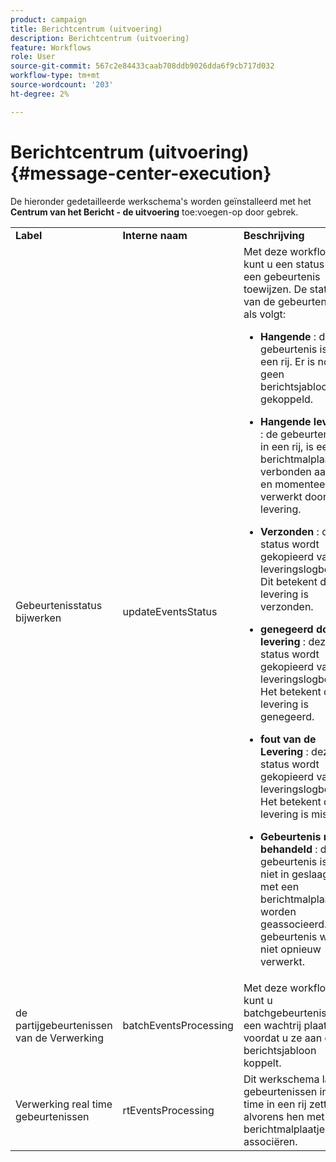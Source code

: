 ```yaml
---
product: campaign
title: Berichtcentrum (uitvoering)
description: Berichtcentrum (uitvoering)
feature: Workflows
role: User
source-git-commit: 567c2e84433caab708ddb9026dda6f9cb717d032
workflow-type: tm+mt
source-wordcount: '203'
ht-degree: 2%

---
```



# Berichtcentrum (uitvoering){#message-center-execution}

De hieronder gedetailleerde werkschema&#39;s worden geïnstalleerd met het **Centrum van het Bericht - de uitvoering** toe:voegen-op door gebrek.

<table> 
 <tbody> 
  <tr> 
   <td> <strong>Label</strong><br /> </td> 
   <td> <strong> Interne naam </strong><br /> </td> 
   <td> <strong>Beschrijving</strong><br /> </td> 
  </tr> 
  <tr> 
   <td> <span class="uicontrol">Gebeurtenisstatus bijwerken</span> <br /> </td> 
   <td> <span class="uicontrol">updateEventsStatus</span> <br /> </td> 
   <td> Met deze workflow kunt u een status aan een gebeurtenis toewijzen. De status van de gebeurtenis is als volgt:<br /> 
    <ul> 
     <li> <p><strong> Hangende </strong>: de gebeurtenis is in een rij. Er is nog geen berichtsjabloon aan gekoppeld.</p> </li> 
     <li> <p><strong> Hangende levering </strong>: de gebeurtenis is in een rij, is een berichtmalplaatje verbonden aan het en momenteel verwerkt door de levering.</p> </li> 
     <li> <p><strong> Verzonden </strong>: deze status wordt gekopieerd van de leveringslogboeken. Dit betekent dat de levering is verzonden.</p> </li> 
     <li> <p><strong> genegeerd door de levering </strong>: deze status wordt gekopieerd van de leveringslogboeken. Het betekent dat de levering is genegeerd.</p> </li> 
     <li> <p><strong> fout van de Levering </strong>: deze status wordt gekopieerd van de leveringslogboeken. Het betekent dat de levering is mislukt.</p> </li> 
     <li> <p><strong> Gebeurtenis niet behandeld </strong>: de gebeurtenis is er niet in geslaagd om met een berichtmalplaatje worden geassocieerd. De gebeurtenis wordt niet opnieuw verwerkt.</p> </li> 
    </ul> </td> 
  </tr> 
  <tr> 
   <td> <span class="uicontrol"> de partijgebeurtenissen van de Verwerking </span> <br /> </td> 
   <td> <span class="uicontrol"> batchEventsProcessing </span> <br /> </td> 
   <td> Met deze workflow kunt u batchgebeurtenissen in een wachtrij plaatsen voordat u ze aan een berichtsjabloon koppelt. <br /> </td> 
  </tr> 
  <tr> 
   <td> <span class="uicontrol"> Verwerking real time gebeurtenissen </span> <br /> </td> 
   <td> <span class="uicontrol"> rtEventsProcessing </span> <br /> </td> 
   <td> Dit werkschema laat u gebeurtenissen in real time in een rij zetten alvorens hen met een berichtmalplaatje te associëren. <br /> </td> 
  </tr> 
 </tbody> 
</table>

